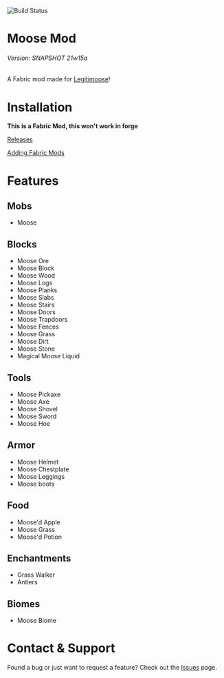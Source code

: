 ![Build Status](https://travis-ci.com/ChezCoder/moose-mod-fabric.svg?branch=master)

# Moose Mod
###### Version: SNAPSHOT 21w15a
A Fabric mod made for [Legitimoose](https://www.youtube.com/c/Legitimoose)!

# Installation
**This is a Fabric Mod, this won't work in forge**

[Releases](https://github.com/ChezCoder/moose-mod-fabric/releases)

[Adding Fabric Mods](https://fabricmc.net/wiki/tutorial:adding_mods)

# Features
## Mobs
- Moose

## Blocks
- Moose Ore
- Moose Block
- Moose Wood
- Moose Logs
- Moose Planks
- Moose Slabs
- Moose Stairs
- Moose Doors
- Moose Trapdoors
- Moose Fences
- Moose Grass
- Moose Dirt
- Moose Stone
- Magical Moose Liquid

## Tools
- Moose Pickaxe
- Moose Axe
- Moose Shovel
- Moose Sword
- Moose Hoe

## Armor
- Moose Helmet
- Moose Chestplate
- Moose Leggings
- Moose boots

## Food
- Moose'd Apple
- Moose Grass
- Moose'd Potion

## Enchantments
- Grass Walker
- Antlers

## Biomes
- Moose Biome

# Contact & Support
Found a bug or just want to request a feature? Check out the [Issues](https://github.com/ChezCoder/moose-mod-fabric/issues) page.
